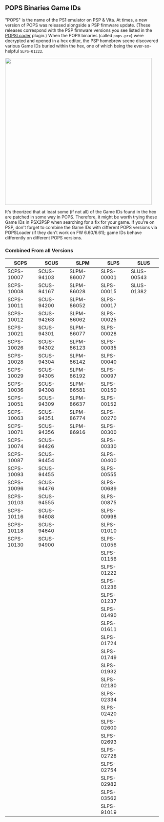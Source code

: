 ## POPS Binaries Game IDs
"POPS" is the name of the PS1 emulator on PSP & Vita. At times, a new version of POPS was released alongside a PSP firmware update. (These releases correspond with the PSP firmware versions you see listed in the [POPSLoader](https://archive.org/details/popsloader-v-4i) plugin.) When the POPS binaries (called `pops.prx`) were decrypted and opened in a hex editor, the PSP homebrew scene discovered various Game IDs buried within the hex, one of which being the ever-so-helpful `SLPS-01222`.

<img src="https://user-images.githubusercontent.com/16929664/190537223-5b87cfb8-7a1c-4b8b-9589-911616a7a386.png" width=480)/>

It's theorized that at least some (if not all) of the Game IDs found in the hex are patched in some way in POPS. Therefore, it might be worth trying these Game IDs in PSX2PSP when searching for a fix for your game. If you're on PSP, don't forget to combine the Game IDs with different POPS versions via POPSLoader (if they don't work on FW 6.60/6.61); game IDs behave differently on different POPS versions.

### Combined From all Versions
| SCPS | SCUS | SLPM | SLPS | SLUS |
| ------------- | ------------- | ------------- | ------------- | ------------- |
| SCPS-10007  | SCUS-94103  | SLPM-86007 | SLPS-00001 | SLUS-00543 |
| SCPS-10008  | SCUS-94167  | SLPM-86028 | SLPS-00015 | SLUS-01382 |
| SCPS-10011  | SCUS-94200  | SLPM-86052 | SLPS-00017 |  |
| SCPS-10012  | SCUS-94263  | SLPM-86062 | SLPS-00025 |  |
| SCPS-10021  | SCUS-94301  | SLPM-86077 | SLPS-00028 |  |
| SCPS-10026  | SCUS-94302  | SLPM-86123 | SLPS-00035 |  |
| SCPS-10028  | SCUS-94304  | SLPM-86142 | SLPS-00040 |  |
| SCPS-10029  | SCUS-94305  | SLPM-86192 | SLPS-00097 |  |
| SCPS-10036  | SCUS-94308  | SLPM-86581 | SLPS-00150 |  |
| SCPS-10051  | SCUS-94309  | SLPM-86637 | SLPS-00152 |  |
| SCPS-10063  | SCUS-94351  | SLPM-86774 | SLPS-00270 |  |
| SCPS-10071  | SCUS-94356  | SLPM-86916 | SLPS-00300 |  |
| SCPS-10074  | SCUS-94426  |  | SLPS-00330 |  |
| SCPS-10087  | SCUS-94454  |  | SLPS-00400 |  |
| SCPS-10093  | SCUS-94455  |  | SLPS-00555 |  |
| SCPS-10096  | SCUS-94476  |  | SLPS-00689 |  |
| SCPS-10103  | SCUS-94555  |  | SLPS-00875 |  |
| SCPS-10116  | SCUS-94608  |  | SLPS-00998 |  |
| SCPS-10118  | SCUS-94640  |  | SLPS-01010 |  |
| SCPS-10130  | SCUS-94900  |  | SLPS-01056 |  |
|   |   |  | SLPS-01156 |  |
|   |   |  | SLPS-01222 |  |
|   |   |  | SLPS-01236 |  |
|   |   |  | SLPS-01237 |  |
|   |   |  | SLPS-01490 |  |
|   |   |  | SLPS-01611 |  |
|   |   |  | SLPS-01724 |  |
|   |   |  | SLPS-01749 |  |
|   |   |  | SLPS-01932 |  |
|   |   |  | SLPS-02180 |  |
|   |   |  | SLPS-02334 |  |
|   |   |  | SLPS-02420 |  |
|   |   |  | SLPS-02600 |  |
|   |   |  | SLPS-02693 |  |
|   |   |  | SLPS-02728 |  |
|   |   |  | SLPS-02754 |  |
|   |   |  | SLPS-02982 |  |
|   |   |  | SLPS-03562 |  |
|   |   |  | SLPS-91019 |  |

